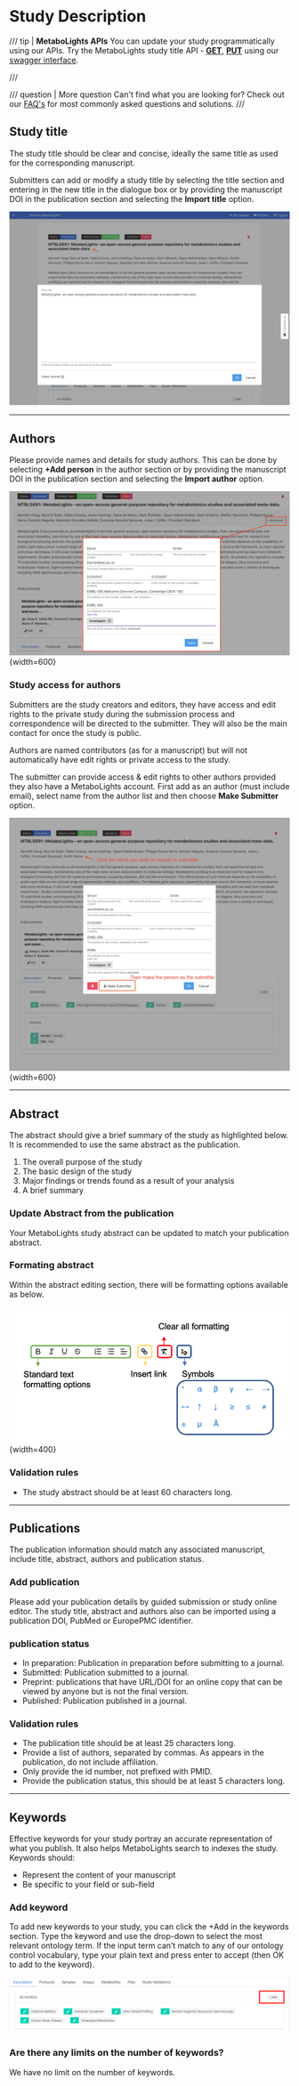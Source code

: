 # Study Description

/// tip |  **MetaboLights APIs**
 You can update your study programmatically using our APIs.
 Try the MetaboLights study title API - [**GET**](https://www.ebi.ac.uk/metabolights/ws/api/spec.html#!/spec), [**PUT**](https://www.ebi.ac.uk/metabolights/ws/api/spec.html#!/spec) using our [swagger interface](https://www.ebi.ac.uk/metabolights/ws/api/spec.html#!/spec).

/// 

/// question | More question
 Can't find what you are looking for? Check out our [FAQ's](FAQs.md#maf) for most commonly asked questions and solutions.
///


## Study title
The study title should be clear and concise, ideally the same title as used for the corresponding manuscript.

Submitters can add or modify a study title by selecting the title section and entering in the new title in the dialogue box or by providing the manuscript DOI in the publication section and selecting the **Import title** option.

![](assets/images/title2.png)

---

## Authors
Please provide names and details for study authors. This can be done by selecting **+Add person** in the author section or by providing the manuscript DOI in the publication section and selecting the **Import author** option.


![Portal](assets/images/add_study_author.png){width=600}

### Study access for authors
Submitters are the study creators and editors, they have access and edit rights to the private study during the submission process and correspondence will be directed to the submitter. They will also be the main contact for once the study is public.

Authors are named contributors (as for a manuscript) but will not automatically have edit rights or private access to the study.

The submitter can provide access & edit rights to other authors provided they also have a MetaboLights account. First add as an author (must include email), select name from the author list and then choose **Make Submitter** option.

![Portal](assets/images/submitter1.png){width=600}

---

## Abstract
The abstract should give a brief summary of the study as highlighted below. It is recommended to use the same abstract as the publication.

1) The overall purpose of the study
2) The basic design of the study
3) Major findings or trends found as a result of your analysis
4) A brief summary

### Update Abstract from the publication
Your MetaboLights study abstract can be updated to match your publication abstract.

### Formating abstract
Within the abstract editing section, there will be formatting options available as below.

![Portal](assets/images/image1.png){width=400}

### Validation rules

* The study abstract should be at least 60 characters long.

---

## Publications
The publication information should match any associated manuscript, include title, abstract, authors and publication status.

### Add publication
Please add your publication details by guided submission or study online editor. The study title, abstract and authors also can be imported using a publication DOI, PubMed or EuropePMC identifier.

### publication status
- In preparation: Publication in preparation before submitting to a journal.
- Submitted: Publication submitted to a journal.
- Preprint: publications that have URL/DOI for an online copy that can be viewed by anyone but is not the final version.
- Published: Publication published in a journal.


### Validation rules

* The publication title should be at least 25 characters long.
* Provide a list of authors, separated by commas. As appears in the publication, do not include affiliation.
* Only provide the id number, not prefixed with PMID.
* Provide the publication status, this should be at least 5 characters long.

---


## Keywords
Effective keywords for your study portray an accurate representation of what you publish. It also helps MetaboLights search to indexes the study. Keywords should:
 - Represent the content of your manuscript
 - Be specific to your field or sub-field

### Add keyword
To add new keywords to your study, you can click the +Add in the keywords section. Type the keyword and use the drop-down to select the most relevant ontology term. If the input term can’t match to any of our ontology control vocabulary, type your plain text and press enter to accept (then OK to add to the keyword).

![Portal](assets/images/keywords.png)

### Are there any limits on the number of keywords?
We have no limit on the number of keywords.

